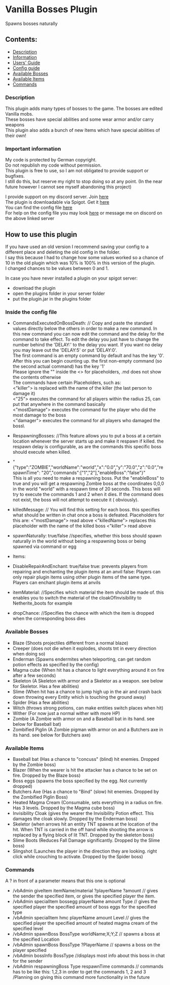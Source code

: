 # Vanilla Bosses Plugin
Spawns bosses naturally

## Contents:

- [Description](#Description)
- [Information](#Important-information)
- [Users' Guide](#How-to-use-this-plugin)
- [Config guide](#Inside-the-config-file)
- [Available Bosses](#Available-Bosses)
- [Available Items](#Available-Items)
- [Commands](#Commands)


### Description

This plugin adds many types of bosses to the game. The bosses are edited Vanilla mobs.\
These bosses have special abilities and some wear armor and/or carry weapons\
This plugin also adds a bunch of new Items which have special abilities of their own!

### Important information

My code is protected by German copyright.\
Do not republish my code without permission.\
This plugin is free to use, so I am not obligated to provide support or bugfixes.\
I still do this, but reserve my right to stop doing so at any point. (In the near future however I cannot see myself
abandoning this project)

I provide support on my discord server. Join [here](https://discord.gg/stAd5ccDZT) \
The plugin is downloadable via Spigot. Get it [here](https://www.spigotmc.org/resources/vanilla-bosses.95205/)\
You can find the config file [here](https://github.com/ShrebTV/VB-Rewritten/blob/master/src/main/resources/config.yml)\
For help on the config file you may look [here](#Inside-the-config-file) or message me on discord on the above linked server

## How to use this plugin
If you have used an old version I recommend saving your config to a different place and deleting the old config in the folder.\
I say this because I had to change how some values worked so a chance of 10 in the old plugin which was 10% is 100% in this version of the plugin.\
I changed chances to be values between 0 and 1.

In case you have never installed a plugin on your spigot server:
 - download the plugin
 - open the plugins folder in your server folder
 - put the plugin.jar in the plugins folder

### Inside the config file
 - CommandsExecutedOnBossDeath: // Copy and paste the standard values directly below the others in order to make a new command. In this new command you can now edit the command and the delay for the command to take effect. To edit the delay you just have to change the number behind the 'DELAY:' to the delay you want. If you want no delay you may leave out the 'DELAY:5' or put 'DELAY:0'.\
The first command is an empty command by default and has the key '0'. After this you can begin counting up. the first non-empty command (so the second actual command) has the key '1'\
Please ignore the "" inside the <> for placeholders, .md does not show the contents otherwise\
The commands have certain Placeholders, such as:\
<"killer"> is replaced with the name of the killer (the last person to damage it)\
<"25"> executes the command for all players within the radius 25, can put that anywhere in the command basically\
<"mostDamage"> executes the command for the player who did the most damage to the boss\
<"damager"> executes the command for all players who damaged the boss\
 
 - RespawningBosses: //This feature allows you to put a boss at a certain location whenever the server starts up and make it respawn if killed. the respawn delay is configurable, as are the commands this specific boss should execute when killed.
  - "{\"type\":\"ZOMBIE\",\"worldName\":\"world\",\"x\":\"0.0\",\"y\":\"70.0\",\"z\":\"0.0\",\"respawnTime\":
    \"20\",\"commands\":[\"1\",\"2\"],\"enableBoss\":\"false\"}"\
    This is all you need to make a respawning boss. Put the "enableBoss" to true and you will get a respawning Zombie
    boss at the coordinates 0,0,0 in the world "world" with a respawn time of 20 seconds. This boss will try to execute
    the commands 1 and 2 when it dies. If the command does not exist, the boss will not attempt to execute it (
    obviously).

 - killedMessage: // You will find this setting for each boss. this specifies what should be written in chat once a boss is defeated.
   Placeholders for this are:
 <"mostDamage"> read above
 <"killedName"> replaces this placeholder with the name of the killed boss
   <"killer"> read above

 - spawnNaturally: true/false //specifies, whether this boss should spawn naturally in the world without being a
   respawning boss or being spawned via command or egg
 - Items:
 - DisableRepairAndEnchant: true/false true: prevents players from repairing and enchanting the plugin items at an anvil
   false: Players can only repair plugin items using other plugin items of the same type. Players can enchant plugin
   items at anvils

 - itemMaterial: //Specifies which material the item should be made of. this enables you to switch the material of the
   cloakOfInvisibility to Netherite_boots for example
 - dropChance: //Specifies the chance with which the item is dropped when the corresponding boss dies

### Available Bosses

- Blaze (Shoots projectiles different from a normal blaze)
- Creeper (does not die when it explodes, shoots tnt in every direction when doing so)
- Enderman (Spawns endermites when teleporting, can get random potion effects as specified by the config)
- Magma cube (When hit has a chance to light everything around it on fire after a few seconds)
- Skeleton (A Skeleton with armor and a Skeletor as a weapon. see below for Skeletor. Has a few abilities)
- Slime (When hit has a chance to jump high up in the air and crash back down throwing every Entity which is touching
  the ground away)
- Spider (Has a few abilities)
- Witch (throws strong potions, can make entities switch places when hit)
- Wither (For now just a normal wither with more HP)
 - Zombie (A Zombie with armor on and a Baseball bat in its hand. see below for Baseball bat)
 - Zombified Piglin (A Zombie pigman with armor on and a Butchers axe in its hand. see below for Butchers axe)

### Available Items
 - Baseball bat (Has a chance to "concuss" (blind) hit enemies. Dropped by the Zombie boss)
 - Blazer (When the wearer is hit the attacker has a chance to be set on fire. Dropped by the Blaze boss)
 - Boss eggs (spawns the boss specified by the egg. Not currently dropped)
 - Butchers Axe (Has a chance to "Bind" (slow) hit enemies. Dropped by the Zombified Piglin Boss)
 - Heated Magma Cream (Consumable, sets everything in a radius on fire. Has 3 levels. Dropped by the Magma cube boss)
 - Invisibility Cloak (gives the wearer the Invisibility Potion effect. This damages the cloak slowly. Dropped by the Enderman boss)
 - Skeletor (when arrows hit an entity TNT spawns at the location of the hit. When TNT is carried in the off hand while shooting the arrow is replaced by a flying block of lit TNT. Dropped by the skeleton boss)
 - Slime Boots (Reduces Fall Damage significantly. Dropped by the Slime boss)
 - Slingshot (Launches the player in the direction they are looking. right click while crouching to activate. Dropped by the Spider boss)

### Commands
A ? in front of a parameter means that this one is optional
 - /vbAdmin giveItem itemName/material ?playerName ?amount // gives the sender the specified item, or gives the specified player the item. 
 - /vbAdmin specialItem bossegg playerName amount Type // gives the specified player the specified amount of boss eggs for the specified type
 - /vbAdmin specialItem hmc playerName amount Level // gives the specified player the specified amount of heated magma cream of the specified level
 - /vbAdmin spawnBoss BossType worldName;X;Y;Z // spawns a boss at the specified Location
 - /vbAdmin spawnBoss BossType ?PlayerName  // spawns a boss on the player specified
 - /vbAdmin bossInfo BossType //displays most info about this boss in chat for the sender
 - /vbAdmin respawningBoss Type respawnTime commands // commands has to be like this: 1,2,3 in order to get the commands 1, 2 and 3 /Planning on giving this command more functionality in the future
